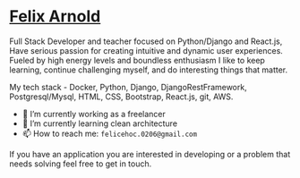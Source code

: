 # <a href = https://felicehoc-elite.github.io/> Felix Arnold</a> 
Full Stack Developer and teacher focused on Python/Django and React.js, Have serious passion for creating intuitive and dynamic user experiences. Fueled by high energy levels and boundless enthusiasm I like to keep learning, continue challenging myself, and do interesting things that matter.

My tech stack - Docker, Python, Django, DjangoRestFramework, Postgresql/Mysql, HTML, CSS, Bootstrap, React.js, git, AWS.

- 🔭 I’m currently working as a freelancer
- 🌱 I’m currently learning clean architecture
- 📫 How to reach me: `felicehoc.0206@gmail.com`

If you have an application you are interested in developing or a problem that needs solving feel free to get in touch.
